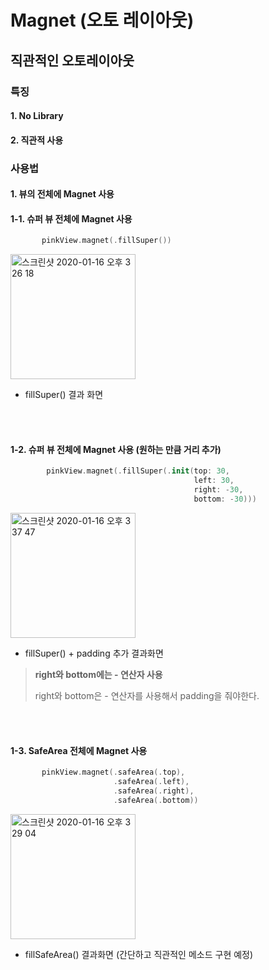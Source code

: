 Magnet (오토 레이아웃)
==============================

## 직관적인 오토레이아웃

### 특징

#### 1. No Library
#### 2. 직관적 사용



### 사용법

#### 1. 뷰의 전체에 Magnet 사용


#### 1-1. 슈퍼 뷰 전체에 Magnet 사용

```swift
       pinkView.magnet(.fillSuper())                               
```


<img width="200" alt="스크린샷 2020-01-16 오후 3 26 18" src="https://user-images.githubusercontent.com/47555993/72499219-8cee2300-3874-11ea-8372-bb6a73e774ba.png">

- fillSuper() 결과 화면


<br>
<br>

#### 1-2. 슈퍼 뷰 전체에 Magnet 사용 (원하는 만큼 거리 추가)

```swift
        pinkView.magnet(.fillSuper(.init(top: 30,
                                         left: 30,
                                         right: -30,
                                         bottom: -30)))                           
```


<img width="200" alt="스크린샷 2020-01-16 오후 3 37 47" src="https://user-images.githubusercontent.com/47555993/72499782-266a0480-3876-11ea-86dc-a4f56cc3765d.png">

- fillSuper() + padding 추가 결과화면

> **right와 bottom에는 - 연산자 사용** 
>
> right와 bottom은 - 연산자를 사용해서 padding을 줘야한다.
>



<br>
<br>

#### 1-3. SafeArea 전체에 Magnet 사용

```swift
       pinkView.magnet(.safeArea(.top),
                       .safeArea(.left),
                       .safeArea(.right),
                       .safeArea(.bottom))                               
```



<img width="200" alt="스크린샷 2020-01-16 오후 3 29 04" src="https://user-images.githubusercontent.com/47555993/72499360-efdfba00-3874-11ea-8b82-c60e2d73cae9.png">


- fillSafeArea() 결과화면 (간단하고 직관적인 메소드 구현 예정)

<br>
<br>

